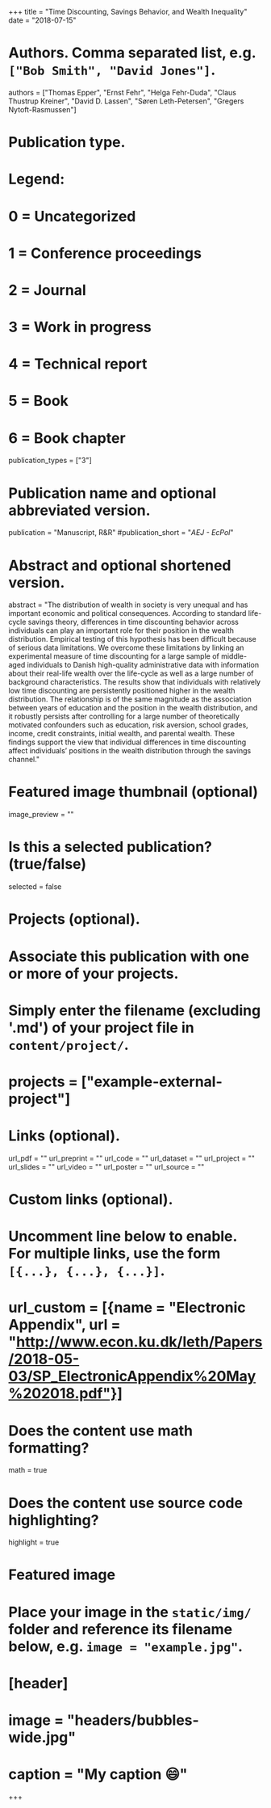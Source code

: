 +++
title = "Time Discounting, Savings Behavior, and Wealth Inequality"
date = "2018-07-15"

# Authors. Comma separated list, e.g. `["Bob Smith", "David Jones"]`.
authors = ["Thomas Epper", "Ernst Fehr", "Helga Fehr-Duda", "Claus Thustrup Kreiner", "David D. Lassen", "Søren Leth-Petersen", "Gregers Nytoft-Rasmussen"]

# Publication type.
# Legend:
# 0 = Uncategorized
# 1 = Conference proceedings
# 2 = Journal
# 3 = Work in progress
# 4 = Technical report
# 5 = Book
# 6 = Book chapter
publication_types = ["3"]

# Publication name and optional abbreviated version.
publication = "Manuscript, R&R"
#publication_short = "*AEJ - EcPol*"

# Abstract and optional shortened version.
abstract = "The distribution of wealth in society is very unequal and has important economic and political consequences. According to standard life-cycle savings theory, differences in time discounting behavior across individuals can play an important role for their position in the wealth distribution. Empirical testing of this hypothesis has been difficult because of serious data limitations. We overcome these limitations by linking an experimental measure of time discounting for a large sample of middle-aged individuals to Danish high-quality administrative data with information about their real-life wealth over the life-cycle as well as a large number of background characteristics. The results show that individuals with relatively low time discounting are persistently positioned higher in the wealth distribution. The relationship is of the same magnitude as the association between years of education and the position in the wealth distribution, and it robustly persists after controlling for a large number of theoretically motivated confounders such as education, risk aversion, school grades, income, credit constraints, initial wealth, and parental wealth. These findings support the view that individual differences in time discounting affect individuals’ positions in the wealth distribution through the savings channel."

# Featured image thumbnail (optional)
image_preview = ""

# Is this a selected publication? (true/false)
selected = false

# Projects (optional).
#   Associate this publication with one or more of your projects.
#   Simply enter the filename (excluding '.md') of your project file in `content/project/`.
# projects = ["example-external-project"]

# Links (optional).
url_pdf = ""
url_preprint = ""
url_code = ""
url_dataset = ""
url_project = ""
url_slides = ""
url_video = ""
url_poster = ""
url_source = ""

# Custom links (optional).
#   Uncomment line below to enable. For multiple links, use the form `[{...}, {...}, {...}]`.
# url_custom = [{name = "Electronic Appendix", url = "http://www.econ.ku.dk/leth/Papers/2018-05-03/SP_ElectronicAppendix%20May%202018.pdf"}]

# Does the content use math formatting?
math = true

# Does the content use source code highlighting?
highlight = true

# Featured image
# Place your image in the `static/img/` folder and reference its filename below, e.g. `image = "example.jpg"`.
# [header]
# image = "headers/bubbles-wide.jpg"
# caption = "My caption :smile:"

+++
